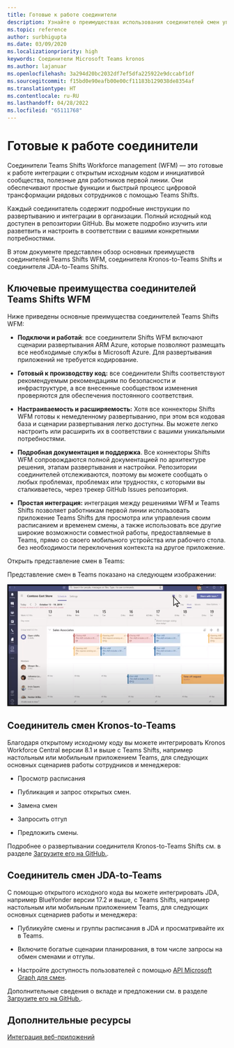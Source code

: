 ```yaml
---
title: Готовые к работе соединители
description: Узнайте о преимуществах использования соединителей смен управления персоналом для Teams, таких как соединитель смен Kronos-to-Teams и соединитель смен JDA-to-Teams.
ms.topic: reference
author: surbhigupta
ms.date: 03/09/2020
ms.localizationpriority: high
keywords: Соединители Microsoft Teams kronos
ms.author: lajanuar
ms.openlocfilehash: 3a294d20bc2032df7ef5dfa225922e9dccabf1df
ms.sourcegitcommit: f15bd0e90eafb00e00cf11183b129038de8354af
ms.translationtype: HT
ms.contentlocale: ru-RU
ms.lasthandoff: 04/28/2022
ms.locfileid: "65111768"
---
```

# <a name="production-ready-shifts-connectors"></a>Готовые к работе соединители  

Соединители Teams Shifts Workforce management (WFM) — это готовые к работе интеграции с открытым исходным кодом и инициативой сообщества, полезные для работников первой линии. Они обеспечивают простые функции и быстрый процесс цифровой трансформации рядовых сотрудников с помощью Teams Shifts.

Каждый соединитатель содержит подробные инструкции по развертыванию и интеграции в организации. Полный исходный код доступен в репозитории GitHub. Вы можете подробно изучить или разветвить и настроить в соответствии с вашими конкретными потребностями.

В этом документе представлен обзор основных преимуществ соединителей Teams Shifts WFM, соединителя Kronos-to-Teams Shifts и соединителя JDA-to-Teams Shifts.

## <a name="key-benefits-of-teams-shifts-wfm-connectors"></a>Ключевые преимущества соединителей Teams Shifts WFM

Ниже приведены основные преимущества соединителей Teams Shifts WFM:

* **Подключи и работай**: все соединители Shifts WFM включают сценарии развертывания ARM Azure, которые позволяют размещать все необходимые службы в Microsoft Azure. Для развертывания приложений не требуется кодирование.

* **Готовый к производству код:** все соединители Shifts соответствуют рекомендуемым рекомендациям по безопасности и инфраструктуре, а все внесенные сообществом изменения проверяются для обеспечения постоянного соответствия.

* **Настраиваемость и расширяемость:** Хотя все коннекторы Shifts WFM готовы к немедленному развертыванию, при этом вся кодовая база и сценарии развертывания легко доступны. Вы можете легко настроить или расширить их в соответствии с вашими уникальными потребностями.

* **Подробная документация и поддержка**. Все коннекторы Shifts WFM сопровождаются полной документацией по архитектуре решения, этапам развертывания и настройки. Репозитории соединителей отслеживаются, поэтому вы можете сообщать о любых проблемах, проблемах или трудностях, с которыми вы сталкиваетесь, через трекер GitHub Issues репозитория.

* **Простая интеграция:** интеграция между решениями WFM и Teams Shifts позволяет работникам первой линии использовать приложение Teams Shifts для просмотра или управления своим расписанием и временем смены, а также использовать все другие широкие возможности совместной работы, предоставляемые в Teams, прямо со своего мобильного устройства или рабочего стола. без необходимости переключения контекста на другое приложение.  

Открыть представление смен в Teams:

Представление смен в Teams показано на следующем изображении:

![Открытие смен в Teams](../assets/images/teams-open-shifts-view.png)

## <a name="kronos-to-teams-shifts-connector"></a>Соединитель смен Kronos-to-Teams

Благодаря открытому исходному коду вы можете интегрировать Kronos Workforce Central версии 8.1 и выше с Teams Shifts, например настольным или мобильным приложением Teams, для следующих основных сценариев работы сотрудников и менеджеров:

* Просмотр расписания

* Публикация и запрос открытых смен.

* Замена смен

* Запросить отгул

* Предложить смены.

Подробнее о развертывании соединителя Kronos-to-Teams Shifts см. в разделе [Загрузите его на GitHub.](https://aka.ms/KronosShiftsConnector).

## <a name="jda-to-teams-shifts-connector"></a>Соединитель смен JDA-to-Teams

С помощью открытого исходного кода вы можете интегрировать JDA, например BlueYonder версии 17.2 и выше, с Teams Shifts, например настольным или мобильным приложением Teams, для следующих основных сценариев работы и менеджера:

* Публикуйте смены и группы расписания в JDA и просматривайте их в Teams.

* Включите богатые сценарии планирования, в том числе запросы на обмен сменами и отгулы.

* Настройте доступность пользователей с помощью [API Microsoft Graph для смен](/graph/api/resources/shift?view=graph-rest-beta&preserve-view=true).

Дополнительные сведения о вкладе и предложении см. в разделе [Загрузите его на GitHub.](https://aka.ms/JDAShiftsConnector).

## <a name="see-also"></a>Дополнительные ресурсы

[Интеграция веб-приложений](~/samples/integrate-web-apps-overview.md)
